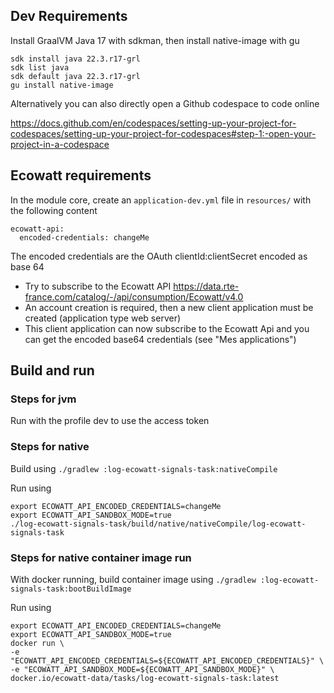 ## Dev Requirements

Install GraalVM Java 17 with sdkman, then install native-image with gu

```
sdk install java 22.3.r17-grl
sdk list java
sdk default java 22.3.r17-grl 
gu install native-image
```

Alternatively you can also directly open a Github codespace to code online 

https://docs.github.com/en/codespaces/setting-up-your-project-for-codespaces/setting-up-your-project-for-codespaces#step-1:-open-your-project-in-a-codespace

## Ecowatt requirements

In the module core, create an `application-dev.yml` file in `resources/` with the following
content

```
ecowatt-api:
  encoded-credentials: changeMe
```

The encoded credentials are the OAuth clientId:clientSecret encoded as base 64

- Try to subscribe to the Ecowatt API https://data.rte-france.com/catalog/-/api/consumption/Ecowatt/v4.0
- An account creation is required, then a new client application must be created (application type web server)
- This client application can now subscribe to the Ecowatt Api and you can get the encoded base64 credentials (see "Mes
  applications")

## Build and run

### Steps for jvm

Run with the profile dev to use the access token

### Steps for native

Build using `./gradlew :log-ecowatt-signals-task:nativeCompile`

Run using

```
export ECOWATT_API_ENCODED_CREDENTIALS=changeMe
export ECOWATT_API_SANDBOX_MODE=true
./log-ecowatt-signals-task/build/native/nativeCompile/log-ecowatt-signals-task
```

### Steps for native container image run

With docker running, build container image using
`./gradlew :log-ecowatt-signals-task:bootBuildImage`

Run using

```
export ECOWATT_API_ENCODED_CREDENTIALS=changeMe
export ECOWATT_API_SANDBOX_MODE=true
docker run \
-e "ECOWATT_API_ENCODED_CREDENTIALS=${ECOWATT_API_ENCODED_CREDENTIALS}" \
-e "ECOWATT_API_SANDBOX_MODE=${ECOWATT_API_SANDBOX_MODE}" \
docker.io/ecowatt-data/tasks/log-ecowatt-signals-task:latest
```



